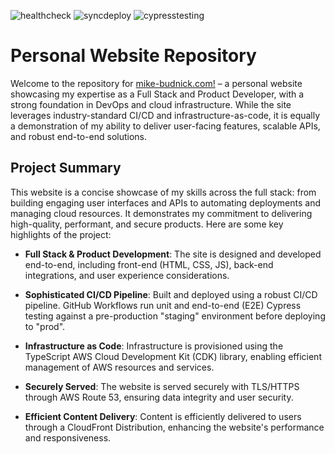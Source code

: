 ![healthcheck](https://github.com/mdbudnick/personal-website/actions/workflows/healthcheck.yml/badge.svg) ![syncdeploy](https://github.com/mdbudnick/personal-website/actions/workflows/prod_test_and_sync.yml/badge.svg) ![cypresstesting](https://github.com/mdbudnick/personal-website/actions/workflows/cypress_test.yml/badge.svg)

# Personal Website Repository

Welcome to the repository for [mike-budnick.com!](https://www.mike-budnick.com/) – a personal website showcasing my expertise as a Full Stack and Product Developer, with a strong foundation in DevOps and cloud infrastructure. While the site leverages industry-standard CI/CD and infrastructure-as-code, it is equally a demonstration of my ability to deliver user-facing features, scalable APIs, and robust end-to-end solutions.

## Project Summary

This website is a concise showcase of my skills across the full stack: from building engaging user interfaces and APIs to automating deployments and managing cloud resources. It demonstrates my commitment to delivering high-quality, performant, and secure products. Here are some key highlights of the project:

- **Full Stack & Product Development**: The site is designed and developed end-to-end, including front-end (HTML, CSS, JS), back-end integrations, and user experience considerations.

- **Sophisticated CI/CD Pipeline**: Built and deployed using a robust CI/CD pipeline. GitHub Workflows run unit and end-to-end (E2E) Cypress testing against a pre-production "staging" environment before deploying to "prod".

- **Infrastructure as Code**: Infrastructure is provisioned using the TypeScript AWS Cloud Development Kit (CDK) library, enabling efficient management of AWS resources and services.

- **Securely Served**: The website is served securely with TLS/HTTPS through AWS Route 53, ensuring data integrity and user security.

- **Efficient Content Delivery**: Content is efficiently delivered to users through a CloudFront Distribution, enhancing the website's performance and responsiveness.
